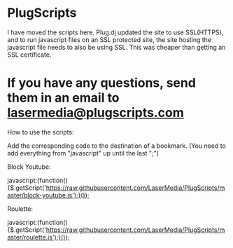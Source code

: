 PlugScripts
===========

I have moved the scripts here. Plug.dj updated the site to use SSL(HTTPS), and to run javascript files on an SSL protected site, the site hosting the javascript file needs to also be using SSL. This was cheaper than getting an SSL certificate.

If you have any questions, send them in an email to lasermedia@plugscripts.com
===========
How to use the scripts:

Add the corresponding code to the destination of a bookmark. (You need to add everything from "javascript" up until the last ";")

Block Youtube:

javascript:(function(){$.getScript('https://raw.githubusercontent.com/LaserMedia/PlugScripts/master/block-youtube.js');}());

Roulette:

javascript:(function(){$.getScript('https://raw.githubusercontent.com/LaserMedia/PlugScripts/master/roulette.js');}());
